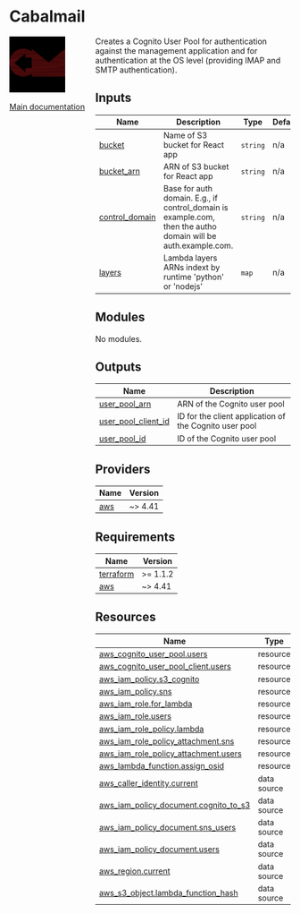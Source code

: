 <!-- BEGIN_TF_DOCS -->
# Cabalmail
<div style="width: 10em; float:left; height: 100%; padding-right: 1em;"><img src="/docs/logo.png" width="100" />
<p><a href="/README.md">Main documentation</a></p>
</div><div style="padding-left: 11em;">

Creates a Cognito User Pool for authentication against the management application and for authentication at the OS level (providing IMAP and SMTP authentication).

## Inputs

| Name | Description | Type | Default | Required |
|------|-------------|------|---------|:--------:|
| <a name="input_bucket"></a> [bucket](#input\_bucket) | Name of S3 bucket for React app | `string` | n/a | yes |
| <a name="input_bucket_arn"></a> [bucket\_arn](#input\_bucket\_arn) | ARN of S3 bucket for React app | `string` | n/a | yes |
| <a name="input_control_domain"></a> [control\_domain](#input\_control\_domain) | Base for auth domain. E.g., if control\_domain is example.com, then the autho domain will be auth.example.com. | `string` | n/a | yes |
| <a name="input_layers"></a> [layers](#input\_layers) | Lambda layers ARNs indext by runtime 'python' or 'nodejs' | `map` | n/a | yes |
## Modules

No modules.
## Outputs

| Name | Description |
|------|-------------|
| <a name="output_user_pool_arn"></a> [user\_pool\_arn](#output\_user\_pool\_arn) | ARN of the Cognito user pool |
| <a name="output_user_pool_client_id"></a> [user\_pool\_client\_id](#output\_user\_pool\_client\_id) | ID for the client application of the Cognito user pool |
| <a name="output_user_pool_id"></a> [user\_pool\_id](#output\_user\_pool\_id) | ID of the Cognito user pool |
## Providers

| Name | Version |
|------|---------|
| <a name="provider_aws"></a> [aws](#provider\_aws) | ~> 4.41 |
## Requirements

| Name | Version |
|------|---------|
| <a name="requirement_terraform"></a> [terraform](#requirement\_terraform) | >= 1.1.2 |
| <a name="requirement_aws"></a> [aws](#requirement\_aws) | ~> 4.41 |
## Resources

| Name | Type |
|------|------|
| [aws_cognito_user_pool.users](https://registry.terraform.io/providers/hashicorp/aws/latest/docs/resources/cognito_user_pool) | resource |
| [aws_cognito_user_pool_client.users](https://registry.terraform.io/providers/hashicorp/aws/latest/docs/resources/cognito_user_pool_client) | resource |
| [aws_iam_policy.s3_cognito](https://registry.terraform.io/providers/hashicorp/aws/latest/docs/resources/iam_policy) | resource |
| [aws_iam_policy.sns](https://registry.terraform.io/providers/hashicorp/aws/latest/docs/resources/iam_policy) | resource |
| [aws_iam_role.for_lambda](https://registry.terraform.io/providers/hashicorp/aws/latest/docs/resources/iam_role) | resource |
| [aws_iam_role.users](https://registry.terraform.io/providers/hashicorp/aws/latest/docs/resources/iam_role) | resource |
| [aws_iam_role_policy.lambda](https://registry.terraform.io/providers/hashicorp/aws/latest/docs/resources/iam_role_policy) | resource |
| [aws_iam_role_policy_attachment.sns](https://registry.terraform.io/providers/hashicorp/aws/latest/docs/resources/iam_role_policy_attachment) | resource |
| [aws_iam_role_policy_attachment.users](https://registry.terraform.io/providers/hashicorp/aws/latest/docs/resources/iam_role_policy_attachment) | resource |
| [aws_lambda_function.assign_osid](https://registry.terraform.io/providers/hashicorp/aws/latest/docs/resources/lambda_function) | resource |
| [aws_caller_identity.current](https://registry.terraform.io/providers/hashicorp/aws/latest/docs/data-sources/caller_identity) | data source |
| [aws_iam_policy_document.cognito_to_s3](https://registry.terraform.io/providers/hashicorp/aws/latest/docs/data-sources/iam_policy_document) | data source |
| [aws_iam_policy_document.sns_users](https://registry.terraform.io/providers/hashicorp/aws/latest/docs/data-sources/iam_policy_document) | data source |
| [aws_iam_policy_document.users](https://registry.terraform.io/providers/hashicorp/aws/latest/docs/data-sources/iam_policy_document) | data source |
| [aws_region.current](https://registry.terraform.io/providers/hashicorp/aws/latest/docs/data-sources/region) | data source |
| [aws_s3_object.lambda_function_hash](https://registry.terraform.io/providers/hashicorp/aws/latest/docs/data-sources/s3_object) | data source |

</div>
<!-- END_TF_DOCS -->